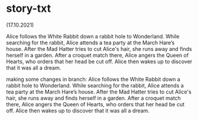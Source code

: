 # story-txt
(17.10.2021)

Alice follows the White Rabbit down a rabbit hole to Wonderland.
While searching for the rabbit, Alice attends a tea party at the March Hare’s house. After the Mad Hatter tries to cut Alice's hair, she runs away and finds herself in a garden.
After a croquet match there, Alice angers the Queen of Hearts, who orders that her head be cut off. 
Alice then wakes up to discover that it was all a dream.



making some changes in branch:
Alice follows the White Rabbit down a rabbit hole to Wonderland.
While searching for the rabbit, Alice attends a tea party at the March Hare’s house. After the Mad Hatter tries to cut Alice's hair, she runs away and finds herself in a garden.
After a croquet match there, Alice angers the Queen of Hearts, who orders that her head be cut off. 
Alice then wakes up to discover that it was all a dream.
